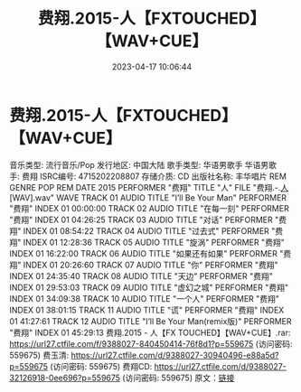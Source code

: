 ﻿---
title: 费翔.2015-人【FXTOUCHED】【WAV+CUE】
date: 2023-04-17 10:06:44
categories: WAV车载音乐、镜像
tags: 华语中文
---
# 费翔.2015-人【FXTOUCHED】【WAV+CUE】

音乐类型: 流行音乐/Pop
发行地区: 中国大陆
歌手类型: 华语男歌手
华语男歌手: 费翔
ISRC编号: 4715202208807
存储介质: CD
出版社名称: 丰华唱片
REM GENRE POP
REM DATE 2015
PERFORMER "费翔"
TITLE "人"
FILE "费翔.-.[人](2015)[WAV].wav" WAVE
TRACK 01 AUDIO
TITLE "I’ll Be Your Man"
PERFORMER "费翔"
INDEX 01 00:00:00
TRACK 02 AUDIO
TITLE "在每一刻"
PERFORMER "费翔"
INDEX 01 04:26:25
TRACK 03 AUDIO
TITLE "对话"
PERFORMER "费翔"
INDEX 01 08:54:22
TRACK 04 AUDIO
TITLE "过去式"
PERFORMER "费翔"
INDEX 01 12:28:36
TRACK 05 AUDIO
TITLE "旋涡"
PERFORMER "费翔"
INDEX 01 16:22:00
TRACK 06 AUDIO
TITLE "如果还有如果"
PERFORMER "费翔"
INDEX 01 20:26:60
TRACK 07 AUDIO
TITLE "你"
PERFORMER "费翔"
INDEX 01 24:35:40
TRACK 08 AUDIO
TITLE "天边"
PERFORMER "费翔"
INDEX 01 29:53:03
TRACK 09 AUDIO
TITLE "虚幻之城"
PERFORMER "费翔"
INDEX 01 34:09:38
TRACK 10 AUDIO
TITLE "一个人"
PERFORMER "费翔"
INDEX 01 38:01:15
TRACK 11 AUDIO
TITLE "谎"
PERFORMER "费翔"
INDEX 01 41:27:61
TRACK 12 AUDIO
TITLE "I’ll Be Your Man(remix版)"
PERFORMER "费翔"
INDEX 01 45:29:13
费翔.2015 - 人【FX TOUCHED】【WAV+CUE】.rar: https://url27.ctfile.com/f/9388027-840450414-76f8d1?p=559675
(访问密码: 559675)
费玉清: https://url27.ctfile.com/d/9388027-30940496-e88a5d?p=559675
(访问密码: 559675)
费翔CD: https://url27.ctfile.com/d/9388027-32126918-0ee696?p=559675
(访问密码: 559675)
原文：[链接](https://blog.sina.com.cn/s/blog_1647c7e76010311h4.html)